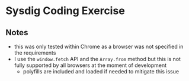 # Sysdig Coding Exercise

## Notes

* this was only tested within Chrome as a browser was not specified in the requirements
* I use the `window.fetch` API and the `Array.from` method but this is not fully supported by all browsers at the moment of development
  - polyfills are included and loaded if needed to mitigate this issue